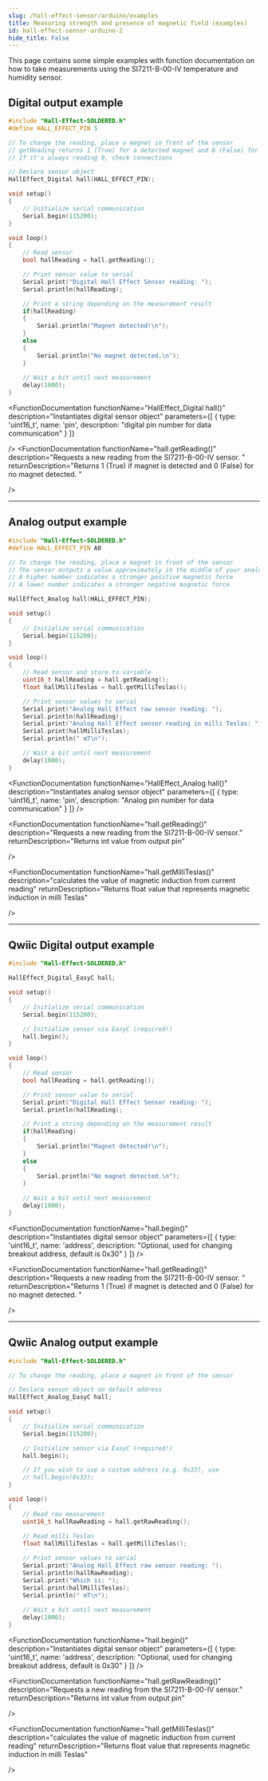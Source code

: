 ```yaml
---
slug: /hall-effect-sensor/arduino/examples 
title: Measuring strength and presence of magnetic field (examples)
id: hall-effect-sensor-arduino-2 
hide_title: False
---
```

This page contains some simple examples with function documentation on how to take measurements using the SI7211-B-00-IV temperature and humidity sensor.

## Digital output example

```cpp
#include "Hall-Effect-SOLDERED.h"
#define HALL_EFFECT_PIN 5

// To change the reading, place a magnet in front of the sensor
// getReading returns 1 (True) for a detected magnet and 0 (False) for no magnet detected
// If it's always reading 0, check connections

// Declare sensor object
HallEffect_Digital hall(HALL_EFFECT_PIN);

void setup()
{
    // Initialize serial communication
    Serial.begin(115200);
}

void loop()
{
    // Read sensor
    bool hallReading = hall.getReading();

    // Print sensor value to serial
    Serial.print("Digital Hall Effect Sensor reading: ");
    Serial.println(hallReading);

    // Print a string depending on the measurement result
    if(hallReading)
    {
        Serial.println("Magnet detected!\n");
    }
    else
    {
        Serial.println("No magnet detected.\n");
    }
    
    // Wait a bit until next measurement
    delay(1000);
}
```
<FunctionDocumentation
  functionName="HallEffect_Digital hall()"
  description="Instantiates digital sensor object"
  parameters={[
    { type: 'uint16_t', name: 'pin', description: "digital pin number for data communication" }
  ]}
  
/>
<FunctionDocumentation
  functionName="hall.getReading()"
  description="Requests a new reading from the SI7211-B-00-IV sensor. "
  returnDescription="Returns 1 (True) if magnet is detected and 0 (False) for no magnet detected. "
  
/>

---

## Analog output example

```cpp
#include "Hall-Effect-SOLDERED.h"
#define HALL_EFFECT_PIN A0

// To change the reading, place a magnet in front of the sensor
// The sensor outputs a value approximately in the middle of your analogRead range
// A higher number indicates a stronger positive magnetic force
// A lower number indicates a stronger negative magnetic force

HallEffect_Analog hall(HALL_EFFECT_PIN);

void setup()
{
    // Initialize serial communication
    Serial.begin(115200);
}

void loop()
{
    // Read sensor and store to variable
    uint16_t hallReading = hall.getReading();
    float hallMilliTeslas = hall.getMilliTeslas();

    // Print sensor values to serial
    Serial.print("Analog Hall Effect raw sensor reading: ");
    Serial.println(hallReading);
    Serial.print("Analog Hall Effect sensor reading in milli Teslas: ");
    Serial.print(hallMilliTeslas);
    Serial.println(" mT\n");

    // Wait a bit until next measurement
    delay(1000);
}
```

<FunctionDocumentation
  functionName="HallEffect_Analog hall()"
  description="Instantiates analog sensor object"
  parameters={[
    { type: 'uint16_t', name: 'pin', description: "Analog pin number for data communication" }
  ]}
/>

<FunctionDocumentation
  functionName="hall.getReading()"
  description="Requests a new reading from the SI7211-B-00-IV sensor."
  returnDescription="Returns int value from output pin"

/>

<FunctionDocumentation
  functionName="hall.getMilliTeslas()"
  description="calculates the value of magnetic induction from current reading"
  returnDescription="Returns float value that represents magnetic induction in milli Teslas"
  
/>

---

## Qwiic Digital output example
```cpp
#include "Hall-Effect-SOLDERED.h"

HallEffect_Digital_EasyC hall;

void setup()
{
    // Initialize serial communication
    Serial.begin(115200);

    // Initialize sensor via EasyC (required!)
    hall.begin();
}

void loop()
{
    // Read sensor
    bool hallReading = hall.getReading();

    // Print sensor value to serial
    Serial.print("Digital Hall Effect Sensor reading: ");
    Serial.println(hallReading);

    // Print a string depending on the measurement result
    if(hallReading)
    {
        Serial.println("Magnet detected!\n");
    }
    else
    {
        Serial.println("No magnet detected.\n");
    }
    
    // Wait a bit until next measurement
    delay(1000);
}
```

<FunctionDocumentation
  functionName="HallEffect_Digital_EasyC hall()"
  description="Instantiates digital sensor object"
/>

<FunctionDocumentation
  functionName="hall.begin()"
  description="Instantiates digital sensor object"
  parameters={[
    { type: 'uint16_t', name: 'address', description: "Optional, used for changing breakout address, default is 0x30" }
  ]}
/>

<FunctionDocumentation
  functionName="hall.getReading()"
  description="Requests a new reading from the SI7211-B-00-IV sensor. "
  returnDescription="Returns 1 (True) if magnet is detected and 0 (False) for no magnet detected. "
  
/>

---

## Qwiic Analog output example
```cpp
#include "Hall-Effect-SOLDERED.h"

// To change the reading, place a magnet in front of the sensor

// Declare sensor object on default address
HallEffect_Analog_EasyC hall;

void setup()
{
    // Initialize serial communication
    Serial.begin(115200);

    // Initialize sensor via EasyC (required!)
    hall.begin();

    // If you wish to use a custom address (e.g. 0x33), use
    // hall.begin(0x33);
}

void loop()
{
    // Read raw measurement
    uint16_t hallRawReading = hall.getRawReading();
    
    // Read milli Teslas
    float hallMilliTeslas = hall.getMilliTeslas();

    // Print sensor values to serial
    Serial.print("Analog Hall Effect raw sensor reading: ");
    Serial.println(hallRawReading);
    Serial.print("Which is: ");
    Serial.print(hallMilliTeslas);
    Serial.println(" mT\n");
    
    // Wait a bit until next measurement
    delay(1000);
}
```

<FunctionDocumentation
  functionName="HallEffect_Analog_EasyC hall()"
  description="Instantiates analog sensor object"
/>

<FunctionDocumentation
  functionName="hall.begin()"
  description="Instantiates digital sensor object"
  parameters={[
    { type: 'uint16_t', name: 'address', description: "Optional, used for changing breakout address, default is 0x30" }
  ]}
/>

<FunctionDocumentation
  functionName="hall.getRawReading()"
  description="Requests a new reading from the SI7211-B-00-IV sensor."
  returnDescription="Returns int value from output pin"

/>

<FunctionDocumentation
  functionName="hall.getMilliTeslas()"
  description="calculates the value of magnetic induction from current reading"
  returnDescription="Returns float value that represents magnetic induction in milli Teslas"
  
/>